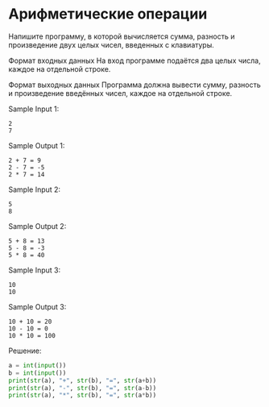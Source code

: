 # Арифметические операции

Напишите программу, в которой вычисляется сумма, разность и произведение двух целых чисел, введенных с клавиатуры.

Формат входных данных
На вход программе подаётся два целых числа, каждое на отдельной строке.

Формат выходных данных
Программа должна вывести сумму, разность и произведение введённых чисел, каждое на отдельной строке.

Sample Input 1:
```
2
7
```

Sample Output 1:
```
2 + 7 = 9
2 - 7 = -5
2 * 7 = 14
```

Sample Input 2:
```
5
8
```

Sample Output 2:
```
5 + 8 = 13
5 - 8 = -3
5 * 8 = 40
```

Sample Input 3:
```
10
10
```

Sample Output 3:
```
10 + 10 = 20
10 - 10 = 0
10 * 10 = 100
```

Решение:
```python
a = int(input())
b = int(input())
print(str(a), "+", str(b), "=", str(a+b))
print(str(a), "-", str(b), "=", str(a-b))
print(str(a), "*", str(b), "=", str(a*b))
```
